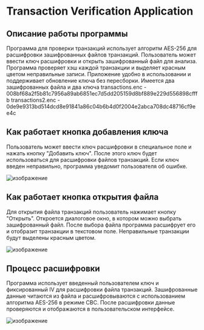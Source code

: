 # Transaction Verification Application

## Описание работы программы
Программа для проверки транзакций использует алгоритм AES-256 для расшифровки зашифрованных файлов транзакций. Пользователь может ввести ключ расшифровки и открыть зашифрованный файл для анализа. Программа проверяет хэш каждой транзакции и выделяет красным цветом неправильные записи. Приложение удобно в использовании и поддерживает обновление ключа без пересборки.
Имеется два зашифрованных файла и два ключа
transactions.enc - 008bf68a2f5b81c7956a89ab6851ec7d5dd205159d8bf889e229d556898cfffb
transactions2.enc - 0de9e9313bd514dcd8e91841a86c04b6b4d0f2004e2abca708dc48716cf9ee4c

## Как работает кнопка добавления ключа
Пользователь может ввести ключ расшифровки в специальное поле и нажать кнопку "Добавить ключ". После этого ключ будет использоваться для расшифровки файлов транзакций. Если ключ введен неправильно, программа уведомит пользователя об ошибке.

![изображение](https://github.com/jessochka/221_329_Volkov/assets/127380545/85e76452-2bd6-4ca0-b806-cdc024356c77)

## Как работает кнопка открытия файла
Для открытия файла транзакций пользователь нажимает кнопку "Открыть". Откроется диалоговое окно, в котором можно выбрать зашифрованный файл. После выбора файла программа расшифрует его и отобразит транзакции в текстовом поле. Неправильные транзакции будут выделены красным цветом.

![изображение](https://github.com/jessochka/221_329_Volkov/assets/127380545/1e301c02-c497-4c4a-9b68-85026afeb8d3)

## Процесс расшифровки
Программа использует введенный пользователем ключ и фиксированный IV для расшифровки файла транзакций. Зашифрованные данные читаются из файла и расшифровываются с использованием алгоритма AES-256 в режиме CBC. После расшифровки данные проверяются и отображаются в пользовательском интерфейсе.

![изображение](https://github.com/jessochka/221_329_Volkov/assets/127380545/704f3fd1-44cc-42e8-b637-e8d925de5b18)
